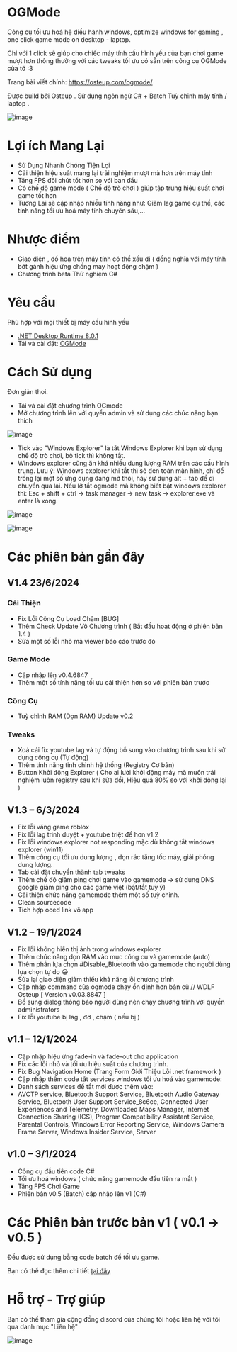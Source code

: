 # OGMode
Công cụ tối ưu hoá hệ điều hành windows, optimize windows for gaming , one click game mode on desktop - laptop.

Chỉ với 1 click sẽ giúp cho chiếc máy tính cấu hình yếu của bạn chơi game mượt hơn thông thường với các tweaks tối ưu có sẵn trên công cụ OGMode của tớ :3

Trang bài viết chính: https://osteup.com/ogmode/

Được build bởi Osteup . Sử dụng ngôn ngữ C# + Batch Tuỳ chỉnh máy tính / laptop .

![image](https://github.com/SiroCandy06/OGMode/assets/101639160/e50f465b-47b9-4b1a-9c4d-c6fdafaff1c5)

# Lợi ích Mang Lại
* Sử Dụng Nhanh Chóng Tiện Lợi
* Cải thiện hiệu suất mang lại trải nghiệm mượt mà hơn trên máy tính
* Tăng FPS đôi chút tốt hơn so với ban đầu
* Có chế độ game mode ( Chế độ trò chơi ) giúp tập trung hiệu suất chơi game tốt hơn
* Tương Lai sẽ cập nhập nhiều tính năng như: Giảm lag game cụ thể, các tính năng tối ưu hoá máy tính chuyên sâu,...

# Nhược điểm
* Giao diện , đồ hoạ trên máy tính có thể xấu đi ( đồng nghĩa với máy tính bớt gánh hiệu ứng chống máy hoạt động chậm )
* Chương trình beta Thử nghiệm C#

# Yêu cầu
Phù hợp với mọi thiết bị máy cấu hình yếu
* [.NET Desktop Runtime 8.0.1](https://dotnet.microsoft.com/en-us/download/dotnet/8.0)
* Tải và cài đặt: [OGMode](https://github.com/SiroCandy06/OGMode/releases)

# Cách Sử dụng
Đơn giản thoi. 

- Tải và cài đặt chương trình OGmode
- Mở chương trình lên với quyền admin và sử dụng các chức năng bạn thích

![image](https://github.com/SiroCandy06/OGMode/assets/101639160/445d2bcc-2220-4553-bc5f-73528130fd8f)

- Tick vào "Windows Explorer" là tắt Windows Explorer khi bạn sử dụng chế độ trò chơi, bỏ tick thì không tắt.
- Windows explorer cũng ăn khá nhiều dung lượng RAM trên các cấu hình trung.
  Lưu ý: Windows explorer khi tắt thì sẽ đen toàn màn hình, chỉ để trống lại một số ứng dụng đang mở thôi, hãy sử dụng alt + tab để di chuyển qua lại.
  Nếu lỡ tắt ogmode mà không biết bật windows explorer thì: Esc + shift + ctrl -> task manager -> new task -> explorer.exe và enter là xong.

![image](https://github.com/SiroCandy06/OGMode/assets/101639160/65f2b9e1-d9e6-4c7f-97d3-82d798699a4b)

![image](https://github.com/SiroCandy06/OGMode/assets/101639160/40c9ad34-4e0e-43f5-a320-cf500b1b0910)

# Các phiên bản gần đây
## V1.4 23/6/2024
### Cải Thiện
- Fix Lỗi Công Cụ Load Chậm [BUG]
- Thêm Check Update Vô Chương trình ( Bắt đầu hoạt động ở phiên bản 1.4 )
- Sửa một số lỗi nhỏ mà viewer báo cáo trước đó
### Game Mode
- Cập nhập lên v0.4.6847
- Thêm một số tính năng tối ưu cải thiện hơn so với phiên bản trước
### Công Cụ
- Tuỳ chỉnh RAM (Dọn RAM) Update v0.2
### Tweaks 
- Xoá cái fix youtube lag và tự động bổ sung vào chương trình sau khi sử dụng công cụ (Tự động)
- Thêm tính năng tinh chỉnh hệ thống (Registry Cơ bản)
- Button Khởi động Explorer ( Cho ai lười khởi động máy mà muốn trải nghiệm luôn registry sau khi sửa đổi, Hiệu quả 80% so với khởi động lại )

## V1.3 – 6/3/2024
- Fix lỗi văng game roblox
- Fix lỗi lag trình duyệt + youtube triệt để hơn v1.2
- Fix lỗi windows explorer not responding mặc dù không tắt windows explorer (win11)
- Thêm công cụ tối ưu dung lượng , dọn rác tăng tốc máy, giải phóng dung lượng.
- Tab cài đặt chuyển thành tab tweaks
- Thêm chế độ giảm ping chơi game vào gamemode -> sử dụng DNS google giảm ping cho các game việt (bật/tắt tuỳ ý)
- Cải thiện chức năng gamemode thêm một số tuỳ chỉnh.
- Clean sourcecode
- Tích hợp oced link vô app
## V1.2 – 19/1/2024
- Fix lỗi không hiển thị ảnh trong windows explorer
- Thêm chức năng dọn RAM vào mục công cụ và gamemode (auto)
- Thêm phần lựa chọn #Disable_Bluetooth vào gamemode cho người dùng lựa chọn tự do 😀
- Sửa lại giao diện giảm thiểu khả năng lỗi chương trình
- Cập nhập command của ogmode chạy ổn định hơn bản cũ // WDLF Osteup [ Version v0.03.8847 ]
- Bổ sung dialog thông báo người dùng nên chạy chương trình với quyền administrators
- Fix lỗi youtube bị lag , đơ , chậm ( nếu bị )
## v1.1 – 12/1/2024
- Cập nhập hiệu ứng fade-in và fade-out cho application
- Fix các lỗi nhỏ và tối ưu hiệu suất của chương trình.
- Fix Bug Navigation Home (Trang Form Giới Thiệu Lỗi .net framework )
- Cập nhập thêm code tắt services windows tối ưu hoá vào gamemode:
- Danh sách services để tắt mới được thêm vào:
- AVCTP service, Bluetooth Support Service, Bluetooth Audio Gateway Service, Bluetooth User Support Service_8c6ce, Connected User Experiences and Telemetry, Downloaded Maps Manager, Internet Connection Sharing (ICS), Program Compatibility Assistant Service, Parental Controls, Windows Error Reporting Service, Windows Camera Frame Server, Windows Insider Service, Server
## v1.0 – 3/1/2024
- Công cụ đầu tiên code C#
- Tối ưu hoá windows ( chức năng gamemode đầu tiên ra mắt )
- Tăng FPS Chơi Game
- Phiên bản v0.5 (Batch) cập nhập lên v1 (C#)

# Các Phiên bản trước bản v1 ( v0.1 -> v0.5 )
Đều được sử dụng bằng code batch để tối ưu game.

Bạn có thể đọc thêm chi tiết [tại đây](https://osteup.com/tool-ogmode-fix-lag-windows-toi-uu-hoa-may-tinh/)

# Hỗ trợ - Trợ giúp
Bạn có thể tham gia cộng đồng discord của chúng tôi hoặc liên hệ với tôi qua danh mục "Liên hệ"

![image](https://github.com/SiroCandy06/OGMode/assets/101639160/504aeffc-4e15-4d63-8c31-ceeec8c700fe)

